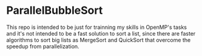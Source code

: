# ParallelBubbleSort

This repo is intended to be just for trainning my skills in OpenMP's tasks and it's not intended to be a fast solution to sort a list, since there are faster algorithms to sort big lists as MergeSort and QuickSort that overcome the speedup from parallelization.
